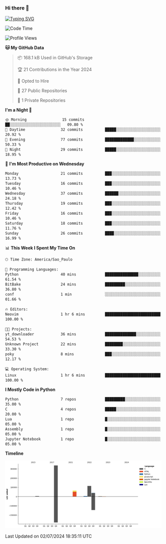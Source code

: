 ### Hi there 👋

<a href="https://git.io/typing-svg"><img src="https://readme-typing-svg.herokuapp.com?font=Fira+Code&duration=2000&pause=100&center=true&vCenter=true&multiline=true&width=720&height=175&lines=Gui's+are+a+lie%2C+they+are+just+front-ends+to+the+shell.;Through+the+shell%2C+I+gain+sudo.;Through+sudo%2C+I+gain+power.;Through+power%2C+I+gain+root.;Through+root%2C+my+chains+are+broken.;uid%3D0+shall+free+me...." alt="Typing SVG" /></a>


<!--START_SECTION:waka-->
![Code Time](http://img.shields.io/badge/Code%20Time-977%20hrs%2043%20mins-blue)

![Profile Views](http://img.shields.io/badge/Profile%20Views-0-blue)

**🐱 My GitHub Data** 

> 📦 168.1 kB Used in GitHub's Storage 
 > 
> 🏆 21 Contributions in the Year 2024
 > 
> 💼 Opted to Hire
 > 
> 📜 27 Public Repositories 
 > 
> 🔑 1 Private Repositories 
 > 
**I'm a Night 🦉** 

```text
🌞 Morning                15 commits          ██░░░░░░░░░░░░░░░░░░░░░░░   09.80 % 
🌆 Daytime                32 commits          █████░░░░░░░░░░░░░░░░░░░░   20.92 % 
🌃 Evening                77 commits          █████████████░░░░░░░░░░░░   50.33 % 
🌙 Night                  29 commits          █████░░░░░░░░░░░░░░░░░░░░   18.95 % 
```
📅 **I'm Most Productive on Wednesday** 

```text
Monday                   21 commits          ███░░░░░░░░░░░░░░░░░░░░░░   13.73 % 
Tuesday                  16 commits          ███░░░░░░░░░░░░░░░░░░░░░░   10.46 % 
Wednesday                37 commits          ██████░░░░░░░░░░░░░░░░░░░   24.18 % 
Thursday                 19 commits          ███░░░░░░░░░░░░░░░░░░░░░░   12.42 % 
Friday                   16 commits          ███░░░░░░░░░░░░░░░░░░░░░░   10.46 % 
Saturday                 18 commits          ███░░░░░░░░░░░░░░░░░░░░░░   11.76 % 
Sunday                   26 commits          ████░░░░░░░░░░░░░░░░░░░░░   16.99 % 
```


📊 **This Week I Spent My Time On** 

```text
🕑︎ Time Zone: America/Sao_Paulo

💬 Programming Languages: 
Python                   40 mins             ███████████████░░░░░░░░░░   61.54 % 
BitBake                  24 mins             █████████░░░░░░░░░░░░░░░░   36.80 % 
conf                     1 min               ░░░░░░░░░░░░░░░░░░░░░░░░░   01.66 % 

🔥 Editors: 
Neovim                   1 hr 6 mins         █████████████████████████   100.00 % 

🐱‍💻 Projects: 
yt_downloader            36 mins             ██████████████░░░░░░░░░░░   54.53 % 
Unknown Project          22 mins             ████████░░░░░░░░░░░░░░░░░   33.30 % 
poky                     8 mins              ███░░░░░░░░░░░░░░░░░░░░░░   12.17 % 

💻 Operating System: 
Linux                    1 hr 6 mins         █████████████████████████   100.00 % 
```

**I Mostly Code in Python** 

```text
Python                   7 repos             █████████░░░░░░░░░░░░░░░░   35.00 % 
C                        4 repos             █████░░░░░░░░░░░░░░░░░░░░   20.00 % 
Lua                      1 repo              █░░░░░░░░░░░░░░░░░░░░░░░░   05.00 % 
Assembly                 1 repo              █░░░░░░░░░░░░░░░░░░░░░░░░   05.00 % 
Jupyter Notebook         1 repo              █░░░░░░░░░░░░░░░░░░░░░░░░   05.00 % 
```



**Timeline**

![Lines of Code chart](https://raw.githubusercontent.com/Gedankenn/Gedankenn/main/assets/bar_graph.png)


 Last Updated on 02/07/2024 18:35:11 UTC
<!--END_SECTION:waka-->
